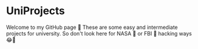 # UniProjects
Welcome to my GitHub page 📄
These are some easy and intermediate projects for university.
So don't look here for NASA 🚀 or FBI 🚨 hacking ways 😂👀 
